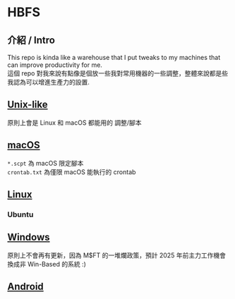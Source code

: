 # HBFS
## 介紹 / Intro
This repo is kinda like a warehouse that I put tweaks to my machines that can improve productivity for me.  
這個 repo 對我來說有點像是個放一些我對常用機器的一些調整，整體來說都是些我認為可以增進生產力的設置.

## [Unix-like](https://github.com/vincent5753/HBFS/tree/main/Unix-like)
原則上會是 Linux 和 macOS 都能用的 調整/腳本 

## [macOS](https://github.com/vincent5753/HBFS/tree/main/Mac)
`*.scpt` 為 macOS 限定腳本 </br>
`crontab.txt` 為僅限 macOS 能執行的 crontab

## [Linux](https://github.com/vincent5753/HBFS/tree/main/Linux)
### Ubuntu

## [Windows](https://github.com/vincent5753/HBFS/tree/main/Win)
原則上不會再有更新，因為 M$FT 的一堆爛政策，預計 2025 年前主力工作機會換成非 Win-Based 的系統 :)

## [Android](https://github.com/vincent5753/HBFS/tree/main/Android)
